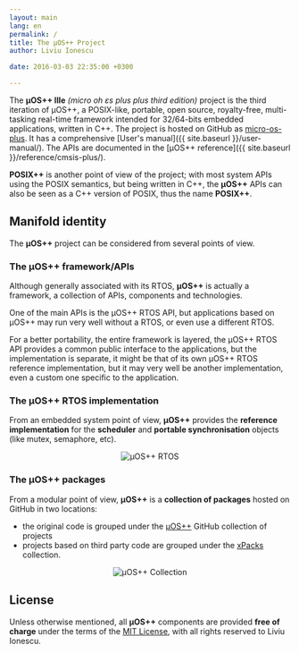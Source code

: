 ```yaml
---
layout: main
lang: en
permalink: /
title: The µOS++ Project
author: Liviu Ionescu

date: 2016-03-03 22:35:00 +0300

---
```


The **µOS++ IIIe** _(micro oh ɛs plus plus third edition)_ project is the third iteration of µOS++, a POSIX-like, portable, open source, royalty-free, multi-tasking real-time framework intended for 32/64-bits embedded applications, written in C++. The project is hosted on GitHub as [micro-os-plus](https://github.com/micro-os-plus). It has a comprehensive [User's manual]({{ site.baseurl }}/user-manual/). The APIs are documented in the [µOS++ reference]({{ site.baseurl }}/reference/cmsis-plus/).

**POSIX++** is another point of view of the project; with most system APIs using the POSIX semantics, but being written in C++, the **µOS++** APIs can also be seen as a C++ version of POSIX, thus the name **POSIX++**.

## Manifold identity

The **µOS++** project can be considered from several points of view.

### The µOS++ framework/APIs

Although generally associated with its RTOS, **µOS++** is actually a framework, a collection of APIs, components and technologies.

One of the main APIs is the µOS++ RTOS API, but applications based on µOS++ may run very well without a RTOS, or even use a different RTOS.

For a better portability, the entire framework is layered, the µOS++ RTOS API provides a common public interface to the applications, but the implementation is separate, it might be that of its own µOS++ RTOS reference implementation, but it may very well be another implementation, even a custom one specific to the application.

### The µOS++ RTOS implementation

From an embedded system point of view, **µOS++** provides the **reference implementation** for the **scheduler** and **portable synchronisation** objects (like mutex, semaphore, etc).

<div style="text-align:center">
<img alt="µOS++ RTOS" src="{{ site.baseurl }}/assets/images/2017/micro-os-plus-rtos.png" />
</div>

### The µOS++ packages

From a modular point of view, **µOS++** is a **collection of packages** hosted on GitHub in two locations:

* the original code is grouped under the [µOS++](https://github.com/micro-os-plus) GitHub collection of projects
* projects based on third party code are grouped under the [xPacks](https://github.com/xpacks) collection.

<div style="text-align:center">
<img alt="µOS++ Collection" src="{{ site.baseurl }}/assets/images/2017/micro-os-plus-collection.png" />
</div>

## License

Unless otherwise mentioned, all **µOS++** components are provided **free of charge** under the terms of the [MIT License](https://opensource.org/licenses/MIT), with all rights reserved to Liviu Ionescu.
